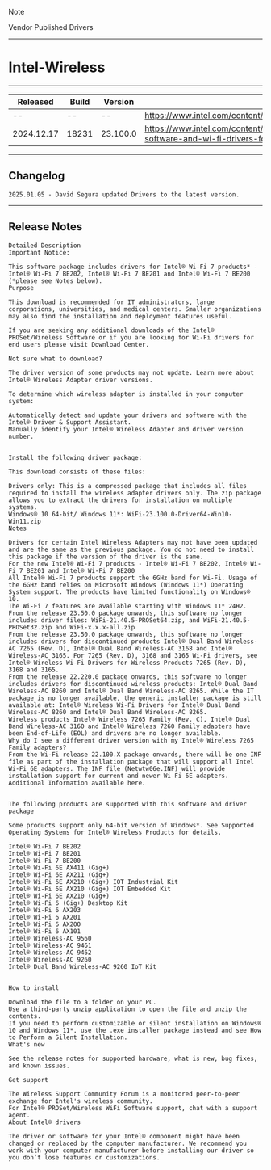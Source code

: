 > [!NOTE]
> Vendor Published Drivers

---

# Intel-Wireless

---

| Released | Build | Version | Download |
|--|--|--|--|
|--|--|--|https://www.intel.com/content/www/us/en/support/articles/000017246/wireless.html|
| 2024.12.17 | 18231 | 23.100.0 |https://www.intel.com/content/www/us/en/download/18231/intel-proset-wireless-software-and-wi-fi-drivers-for-it-administrators.html|

---

## Changelog
```
2025.01.05 - David Segura updated Drivers to the latest version.
```

---

## Release Notes
    Detailed Description
    Important Notice:
    
    This software package includes drivers for Intel® Wi-Fi 7 products* - Intel® Wi-Fi 7 BE202, Intel® Wi-Fi 7 BE201 and Intel® Wi-Fi 7 BE200 (*please see Notes below).
    Purpose
    
    This download is recommended for IT administrators, large corporations, universities, and medical centers. Smaller organizations may also find the installation and deployment features useful.
    
    If you are seeking any additional downloads of the Intel® PROSet/Wireless Software or if you are looking for Wi-Fi drivers for end users please visit Download Center.
    
    Not sure what to download?
    
    The driver version of some products may not update. Learn more about Intel® Wireless Adapter driver versions.
    
    To determine which wireless adapter is installed in your computer system:
    
    Automatically detect and update your drivers and software with the Intel® Driver & Support Assistant.
    Manually identify your Intel® Wireless Adapter and driver version number.
     
    
    Install the following driver package:
    
    This download consists of these files:
    
    Drivers only: This is a compressed package that includes all files required to install the wireless adapter drivers only. The zip package allows you to extract the drivers for installation on multiple systems.
    Windows® 10 64-bit/ Windows 11*: WiFi-23.100.0-Driver64-Win10-Win11.zip
    Notes
    
    Drivers for certain Intel Wireless Adapters may not have been updated and are the same as the previous package. You do not need to install this package if the version of the driver is the same.
    For the new Intel® Wi-Fi 7 products - Intel® Wi-Fi 7 BE202, Intel® Wi-Fi 7 BE201 and Intel® Wi-Fi 7 BE200
    All Intel® Wi-Fi 7 products support the 6GHz band for Wi-Fi. Usage of the 6GHz band relies on Microsoft Windows (Windows 11*) Operating System support. The products have limited functionality on Windows® 10.
    The Wi-Fi 7 features are available starting with Windows 11* 24H2. 
    From the release 23.50.0 package onwards, this software no longer includes driver files: WiFi-21.40.5-PROSet64.zip, and WiFi-21.40.5-PROSet32.zip and WiFi-x.x.x-all.zip
    From the release 23.50.0 package onwards, this software no longer includes drivers for discontinued products Intel® Dual Band Wireless-AC 7265 (Rev. D), Intel® Dual Band Wireless-AC 3168 and Intel® Wireless-AC 3165. For 7265 (Rev. D), 3168 and 3165 Wi-Fi drivers, see Intel® Wireless Wi-Fi Drivers for Wireless Products 7265 (Rev. D), 3168 and 3165.
    From the release 22.220.0 package onwards, this software no longer includes drivers for discontinued wireless products: Intel® Dual Band Wireless-AC 8260 and Intel® Dual Band Wireless-AC 8265. While the IT package is no longer available, the generic installer package is still available at: Intel® Wireless Wi-Fi Drivers for Intel® Dual Band Wireless-AC 8260 and Intel® Dual Band Wireless-AC 8265.
    Wireless products Intel® Wireless 7265 Family (Rev. C), Intel® Dual Band Wireless-AC 3160 and Intel® Wireless 7260 Family adapters have been End-of-Life (EOL) and drivers are no longer available.
    Why do I see a different driver version with my Intel® Wireless 7265 Family adapters?
    From the Wi-Fi release 22.100.X package onwards, there will be one INF file as part of the installation package that will support all Intel Wi-Fi 6E adapters. The INF file (Netwtw06e.INF) will provide installation support for current and newer Wi-Fi 6E adapters. Additional Information available here. 
     
    
    The following products are supported with this software and driver package
    
    Some products support only 64-bit version of Windows*. See Supported Operating Systems for Intel® Wireless Products for details.
    
    Intel® Wi-Fi 7 BE202
    Intel® Wi-Fi 7 BE201
    Intel® Wi-Fi 7 BE200
    Intel® Wi-Fi 6E AX411 (Gig+)
    Intel® Wi-Fi 6E AX211 (Gig+)
    Intel® Wi-Fi 6E AX210 (Gig+) IOT Industrial Kit
    Intel® Wi-Fi 6E AX210 (Gig+) IOT Embedded Kit
    Intel® Wi-Fi 6E AX210 (Gig+)
    Intel® Wi-Fi 6 (Gig+) Desktop Kit
    Intel® Wi-Fi 6 AX203
    Intel® Wi-Fi 6 AX201
    Intel® Wi-Fi 6 AX200
    Intel® Wi-Fi 6 AX101
    Intel® Wireless-AC 9560
    Intel® Wireless-AC 9461
    Intel® Wireless-AC 9462
    Intel® Wireless-AC 9260
    Intel® Dual Band Wireless-AC 9260 IoT Kit
     
    
    How to install
    
    Download the file to a folder on your PC.
    Use a third-party unzip application to open the file and unzip the contents.
    If you need to perform customizable or silent installation on Windows® 10 and Windows 11*, use the .exe installer package instead and see How to Perform a Silent Installation.
    What's new
    
    See the release notes for supported hardware, what is new, bug fixes, and known issues.
    
    Get support
    
    The Wireless Support Community Forum is a monitored peer-to-peer exchange for Intel's wireless community.
    For Intel® PROSet/Wireless WiFi Software support, chat with a support agent.
    About Intel® drivers
    
    The driver or software for your Intel® component might have been changed or replaced by the computer manufacturer. We recommend you work with your computer manufacturer before installing our driver so you don’t lose features or customizations.